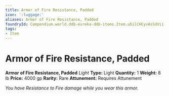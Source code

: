 ```yaml
---
title: Armor of Fire Resistance, Padded
icon: ':luggage:'
aliases: Armor of Fire Resistance, Padded
foundryId: Compendium.world.ddb-eureka-ddb-items.Item.ubilCHCyvAsSdVii
tags:
- Item
---
```


# Armor of Fire Resistance, Padded

**Armor of Fire Resistance, Padded**
_Light_
**Type:** Light
**Quantity:** 1
**Weight:** 8 lb
**Price:** 4000 gp
**Rarity:** Rare
**Attunement:** Requires Attunement

*You have Resistance to Fire damage while you wear this armor.*